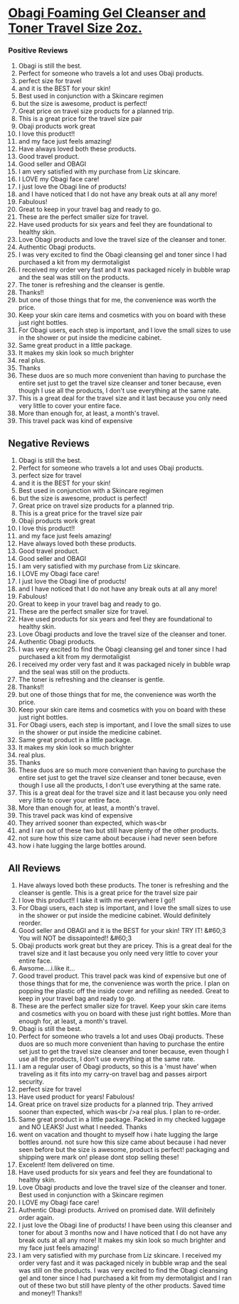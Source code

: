 # [Obagi Foaming Gel Cleanser and Toner Travel Size 2oz.](https://products.checkmycream.com/products/Obagi-Foaming-Gel-Cleanser-and-Toner-Travel-Size-2oz..html)

### Positive Reviews

<ol>
      <li>Obagi is still the best.</li>
      <li>Perfect for someone who travels a lot and uses Obaji products.</li>
      <li>perfect size for travel</li>
      <li>and it is the BEST for your skin!</li>
      <li>Best used in conjunction with a Skincare regimen</li>
      <li>but the size is awesome, product is perfect!</li>
      <li>Great price on travel size products for a planned trip.  </li>
      <li>This is a great price for the travel size pair</li>
      <li>Obaji products work great</li>
      <li>I love this product!!</li>
      <li>and my face just feels amazing!</li>
      <li>Have always loved both these products.</li>
      <li>Good travel product.  </li>
      <li>Good seller and OBAGI</li>
      <li>I am very satisfied with my purchase from Liz skincare.</li>
      <li>I LOVE my Obagi face care!</li>
      <li>I just love the Obagi line of products!  </li>
      <li>and I have noticed that I do not have any break outs at all any more!  </li>
      <li>Fabulous!</li>
      <li>Great to keep in your travel bag and ready to go.</li>
      <li>These are the perfect smaller size for travel.  </li>
      <li>Have used products for six years and feel they are foundational to healthy skin.</li>
      <li>Love Obagi products and love the travel size of the cleanser and toner.  </li>
      <li>Authentic Obagi products.</li>
      <li>I was very excited to find the Obagi cleansing gel and toner since I had purchased a kit from my dermotaligist</li>
      <li>I received my order very fast and it was packaged nicely in bubble wrap and the seal was still on the products.</li>
      <li>The toner is refreshing and the cleanser is gentle.</li>
      <li>Thanks!!</li>
      <li>but one of those things that for me, the convenience was worth the price.  </li>
      <li>Keep your skin care items and cosmetics with you on board with these just right bottles.  </li>
      <li>For Obagi users, each step is important, and I love the small sizes to use in the shower or put inside the medicine cabinet.  </li>
      <li>Same great product in a little package.  </li>
      <li>It makes my skin look so much brighter</li>
      <li>real plus.</li>
      <li>Thanks</li>
      <li>These duos are so much more convenient than having to purchase the entire set just to get the travel size cleanser and toner because, even though I use all the products, I don&#x27;t use everything at the same rate.</li>
      <li>This is a great deal for the travel size and it last because you only need very little to cover your entire face.</li>
      <li>More than enough for, at least, a month&#x27;s travel.</li>
      <li>This travel pack was kind of expensive</li>
</ol>


<h2>Negative Reviews</h2>
<ol>
<li> Obagi is still the best.</li>
<li> Perfect for someone who travels a lot and uses Obaji products.</li>
<li> perfect size for travel</li>
<li> and it is the BEST for your skin!</li>
<li> Best used in conjunction with a Skincare regimen</li>
<li> but the size is awesome, product is perfect!</li>
<li> Great price on travel size products for a planned trip.  </li>
<li> This is a great price for the travel size pair</li>
<li> Obaji products work great</li>
<li> I love this product!!</li>
<li> and my face just feels amazing!</li>
<li> Have always loved both these products.</li>
<li> Good travel product.  </li>
<li> Good seller and OBAGI</li>
<li> I am very satisfied with my purchase from Liz skincare.</li>
<li> I LOVE my Obagi face care!</li>
<li> I just love the Obagi line of products!  </li>
<li> and I have noticed that I do not have any break outs at all any more!  </li>
<li> Fabulous!</li>
<li> Great to keep in your travel bag and ready to go.</li>
<li> These are the perfect smaller size for travel.  </li>
<li> Have used products for six years and feel they are foundational to healthy skin.</li>
<li> Love Obagi products and love the travel size of the cleanser and toner.  </li>
<li> Authentic Obagi products.</li>
<li> I was very excited to find the Obagi cleansing gel and toner since I had purchased a kit from my dermotaligist</li>
<li> I received my order very fast and it was packaged nicely in bubble wrap and the seal was still on the products.</li>
<li> The toner is refreshing and the cleanser is gentle.</li>
<li> Thanks!!</li>
<li> but one of those things that for me, the convenience was worth the price.  </li>
<li> Keep your skin care items and cosmetics with you on board with these just right bottles.  </li>
<li> For Obagi users, each step is important, and I love the small sizes to use in the shower or put inside the medicine cabinet.  </li>
<li> Same great product in a little package.  </li>
<li> It makes my skin look so much brighter</li>
<li> real plus.</li>
<li> Thanks</li>
<li> These duos are so much more convenient than having to purchase the entire set just to get the travel size cleanser and toner because, even though I use all the products, I don&#x27;t use everything at the same rate.</li>
<li> This is a great deal for the travel size and it last because you only need very little to cover your entire face.</li>
<li> More than enough for, at least, a month&#x27;s travel.</li>
<li> This travel pack was kind of expensive</li>
<li> They arrived sooner than expected, which was&lt;br</li>
<li> and I ran out of these two but still have plenty of the other products.</li>
<li> not sure how this size came about because i had never seen before</li>
<li> how i hate lugging the large bottles around.</li>
</ol>

<h2>All Reviews</h2>

<ol>
    <li> Have always loved both these products. The toner is refreshing and the cleanser is gentle. This is a great price for the travel size pair</li>
    <li> I love this product!! I take it with me everywhere I go!!</li>
    <li> For Obagi users, each step is important, and I love the small sizes to use in the shower or put inside the medicine cabinet.  Would definitely reorder.</li>
    <li> Good seller and OBAGI and it is the BEST for your skin! TRY IT! &amp;#60;3 You will NOT be dissapointed!! &amp;#60;3</li>
    <li> Obaji products work great but they are pricey.  This is a great deal for the travel size and it last because you only need very little to cover your entire face.</li>
    <li> Awsome....i.like it...</li>
    <li> Good travel product.  This travel pack was kind of expensive but one of those things that for me, the convenience was worth the price.  I plan on popping the plastic off the inside cover and refilling as needed. Great to keep in your travel bag and ready to go.</li>
    <li> These are the perfect smaller size for travel.  Keep your skin care items and cosmetics with you on board with these just right bottles.  More than enough for, at least, a month&#x27;s travel.</li>
    <li> Obagi is still the best.</li>
    <li> Perfect for someone who travels a lot and uses Obaji products. These duos are so much more convenient than having to purchase the entire set just to get the travel size cleanser and toner because, even though I use all the products, I don&#x27;t use everything at the same rate.</li>
    <li> I am a regular user of Obagi products, so this is a &#x27;must have&#x27; when traveling as it fits into my carry-on travel bag and passes airport security.</li>
    <li> perfect size for travel</li>
    <li> Have used product for years!  Fabulous!</li>
    <li> Great price on travel size products for a planned trip.  They arrived sooner than expected, which was&lt;br /&gt;a real plus. I plan to re-order.</li>
    <li> Same great product in a little package.  Packed in my checked luggage and NO LEAKS!  Just what I needed. Thanks</li>
    <li> went on vacation and thought to myself how i hate lugging the large bottles around. not sure how this size came about because i had never seen before but the size is awesome, product is perfect! packaging and shipping were mark on! please dont stop selling these!</li>
    <li> Excelent! Item delivered on time.</li>
    <li> Have used products for six years and feel they are foundational to healthy skin.</li>
    <li> Love Obagi products and love the travel size of the cleanser and toner.  Best used in conjunction with a Skincare regimen</li>
    <li> I LOVE my Obagi face care!</li>
    <li> Authentic Obagi products. Arrived on promised date. Will definitely order again.</li>
    <li> I just love the Obagi line of products!  I have been using this cleanser and toner for about 3 months now and I have noticed that I do not have any break outs at all any more!  It makes my skin look so much brighter and my face just feels amazing!</li>
    <li> I am very satisfied with my purchase from Liz skincare. I received my order very fast and it was packaged nicely in bubble wrap and the seal was still on the products. I was very excited to find the Obagi cleansing gel and toner since I had purchased a kit from my dermotaligist and I ran out of these two but still have plenty of the other products. Saved time and money!! Thanks!!</li>
</ol>




